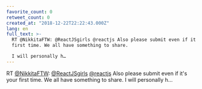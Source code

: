 ```yaml
---
favorite_count: 0
retweet_count: 0
created_at: "2018-12-22T22:22:43.000Z"
lang: en
full_text: >-
  RT @NikkitaFTW: @ReactJSgirls @reactjs Also please submit even if it's your
  first time. We all have something to share.

  I will personally h…
---
```


RT [@NikkitaFTW](https://twitter.com/NikkitaFTW):
[@ReactJSgirls](https://twitter.com/ReactJSgirls)
[@reactjs](https://twitter.com/reactjs) Also please submit even if it's your
first time. We all have something to share. I will personally h…
